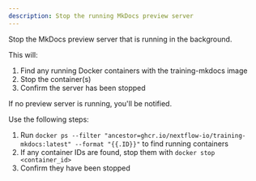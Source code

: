 ```yaml
---
description: Stop the running MkDocs preview server
---
```


Stop the MkDocs preview server that is running in the background.

This will:

1. Find any running Docker containers with the training-mkdocs image
2. Stop the container(s)
3. Confirm the server has been stopped

If no preview server is running, you'll be notified.

Use the following steps:

1. Run `docker ps --filter "ancestor=ghcr.io/nextflow-io/training-mkdocs:latest" --format "{{.ID}}"` to find running containers
2. If any container IDs are found, stop them with `docker stop <container_id>`
3. Confirm they have been stopped
